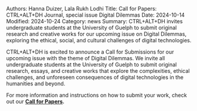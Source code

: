 Authors: Hanna Duizer, Lala Rukh Lodhi
Title: Call for Papers: CTRL+ALT+DH Journal, special issue Digital Dilemmas
Date: 2024-10-14
Modified: 2024-10-24
Category: news
Summary: CTRL+ALT+DH invites undergraduate students at the University of Guelph to submit original research and creative works for our upcoming issue on Digital Dilemmas, exploring the ethical, social, and cultural challenges of digital technologies.

CTRL+ALT+DH is excited to announce a Call for Submissions for our upcoming issue with the theme of Digital Dilemmas. We invite all undergraduate students at the University of Guelph to submit original research, essays, and creative works that explore the complexities, ethical challenges, and unforeseen consequences of digital technologies in the humanities and beyond.

For more information and instructions on how to submit your work, check out our **[Call for Papers](/cfp-2024.html).**
